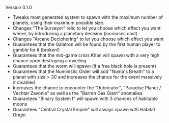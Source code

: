 Version 0.1.0
* Tweaks most generated system to spawn with the maximum number of planets, using their maximum possible size.
* Changes "The Surveyor" relic to let you choose which effect you want where, by introducing a planetary decision (increases cost)
* Changes "Arcane Deciphering" to let you choose which effect you want
* Guarantees that the Galatron will be found by the first human player to gamble for it (broken!)
* Guarantees that the mid-game crisis Khan will spawn with a very high chance upon destroying a dwelling
* Guarantees that the worm will spawn (if a free black hole is present)
* Guarantees that the Nuministic Order will add "Numa's Breath" to a planet with size > 30 and increases the chance for the event massively # disabled
* Increases the chance to encounter the "Rubricator", "Paradise Planet / Vechtar Zavonia" as well as the "Barren Gas Giant" anomalies
* Guarantees "Binary System I" will spawn with 3 chances of habitable moons
* Guarantees "Central Crystal Empire" will always spawn with Habitat Origin